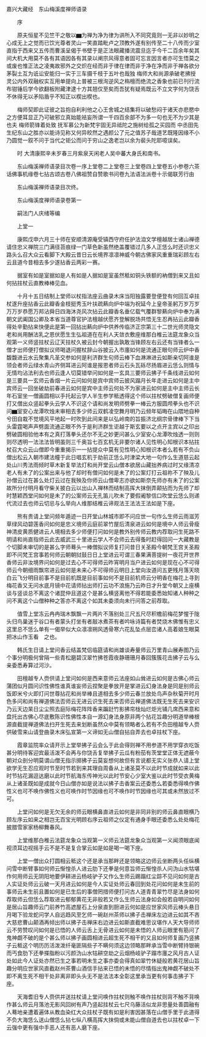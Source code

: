 <!-- { "loadSidebar": true } -->
嘉兴大藏经　东山梅溪度禅师语录


　　序

　　原夫恒星不见竺干之敬以▆为禅为净为律为讲所入不同究竟则一无非以妙明之心成无上之觉而已饮光尊者灵山一笑直踏毗卢之顶教外遂有别传至二十八传而少室直指于西来又五传而曹溪呈偈于书壁于是正法眼藏播流震旦迄于今千二百余年矣其间大机大用莫不各有其语因各有其录以阐宗风得意者固可忘言因言者亦可生悟莫之或废也惟正法之凌夷故邪外之交炽在经而非于律在律而非于净在净而非于禅各欲分茅裂土互为诋讼安能归一实于三车摄千枝于五叶也哉独
梅师大和尚源承破老拂授灵公内外双融权实互用单提向上普被三根洵逆风之栴檀而绝流之香象也前已刊行流布钳锤后学今欲翻板附藏津逮十方其翘仅至矣而吾犹有疑焉既云不立文字何为饶舌不休得无以矛陷盾乎不知正以楔出楔也。

　　梅师契即此证彼之旨抱自利利他之心王舍城之结集将以破愁闷于诸天亦悲愍中之方便耳显正乃可破邪立真始能袪妄所谓一千四百余部不为多一句也无不为少其是也夫
梅师箭锋着处致
抚军慕公为新梵宇固无异祗陀之施树给孤之买园而
中丞田先生纪东山之胜亦以能诗见称又何异皎然之遇颜公了元之值苏子哉道艺既隆因缘不小乃圆觉一叙不问于当代之钜公而问于穷山之逸老岂以余为裴头陀耶噫误矣。

　　时
大清康熙辛未岁春三月紫泉天闲老人吴中蕃大身氏和南书。

　　东山梅溪禅师语录目次卷一序上堂卷二上堂卷三上堂卷四上堂卷五小参卷六茶话佛事机缘卷七拈古颂古卷八佛祖赞自赞歌书问卷九法语法派卷十示偈联芳行由

　　东山梅溪禅师语录目次终。

　　东山梅溪度禅师语录卷第一

　　嗣法门人庆绪等编

　　上堂一

　　康熙戊申六月三十师在安顺清源庵受镇西守府任护法洎文学檀越居士诸山禅德请住忠义禅院三门满径苔痕绿一门草色新虽然绝盖覆错过几多人正恁么时还识忠义路头么召大众云看脚下大殿云昔日云长境界凛凛神威今朝古佛家风重重瑞彩顾左右云且道今昔相去多少遂拈香云两彩一赛。

　　据室有如是室据如是人有如是人据如是室虽然秪如铜头铁额的衲僧到来又且如何拈拄杖云直教棒棒见血。

　　十月十五日结制上堂师以杖指法座云曲录木床当阳独露要登便登有何回互卓拄杖遂升座拈香云此瓣香金枝挺秀玉叶扶疏爇向炉中端为祝延今上皇帝圣躬万岁万岁万万岁恭愿万邦沾舜日四海沐尧风次拈云此瓣香名垂亿载气覆群黎爇向炉中奉为满朝文武阖国公卿及本省当道尊官护法檀越伏愿齐登解脱场共悟无生忍再拈云此瓣香得处辛勤拈来快便此是第一回拈出爇向炉中供养传临济正宗第三十二世光师灵隐文老和尚用酬法乳之恩伏愿生生弘祖道在在利人天敛衣敷座维那白椎云法筵龙象众当观第一义师竖拄杖云辽天拄杖久被云封今朝握出孰敢当锋顾左右云还有当锋者么一僧才出师便打僧拟议师喝退问握杖辞山谷披云入市廛如何是流通正眼句师云炉中香馥馥进云水云聚集凡圣交参如何是利济群生句师云棒下血淋淋进云如斯亲切阿谁是领会者师云绿水青山齐侧耳进云阿谁是报恩者师云石头瓦砾尽扬眉进云恁么则情与无情均沾法利去也师云逢人切莫错举问如何是一玄具三要师云拂子千条线进云如何是三要具一玄师云香烟一片云问如何是宾中宾师云披风蹋月长年走进云如何是主中宾师云一回坐破劫前春进云如何是宾中主师云何处不为家进云如何是主中主师云长年石室坐一僧画圆相以手托起云学人半生参学秪透得这个师以拄杖劈破僧复画师便打又僧出众竖起拳头云学人不识这个请和尚发明师劈拳一棒云方服圆颅拳头也不识问▆室安心龙潭吹烛未审相去多少师云双鹤凌空舞月明乃云频年韬晦在山隈地自种兮田自栽不觉境风平地起一时吹到此间来是以弘岭南的旨振济北纲宗骨律棒下下当头雷霆喝声声劈面流通正眼不外于是利济群生讵越于斯玄要以之点开主宾以之印出劈破圆相验他本有之真打落拳头还尔不无之妙更问甚么少室安心龙潭吹烛透一则则则尽透明一法法法皆明虽则三千奥旨七百玄机无非要尔诸人见性明心知根识本拈拄杖召大众云山僧即今重重揭示一一拈提众中莫有见性明心知根识本者么若有不负山僧出松云入朝市建法幢于此日唱玄机于劫前正恁么时津梁大地一句作么生道慈云起处山川秀法雨倾时草木新复举法灯和尚开堂云山僧本欲居山藏拙养病过时又缘清凉老人有未了的公案出来与他了却时有僧问如何是未了的公案灯打云祖祢不了殃及儿孙僧云过在甚么处灯云过在我殃及你师云山僧卑志亦欲如斯奈先师亦有未了的公案故所分付明月看守柴关披白云以出山入禅林而结制高挥大抹倒弄颠拈而为先师了却时慧颖西堂问如何是未了的公案师云无孔笛儿吹未了要假阇黎信口吹堂云恁么则递代流过去也师云切忌与么举向人维那结椎云谛观法王法法王法如是下座。

　　熊有贵请上堂问频年遁迹一日开堂山林城市即不问应世一句作么生师云雨滋芳草绿风动碧莲香问如何是忠义境师云庭前翠竹屋后清泉进云如何是境中人师云骨瘦神清皮黄质健进云人境相去多少师便打问如何是教外别传师云教内荐取问生死路不明请和尚直指师云此去威武三十里进云学人不会师云去得蚤时赶得回问一大藏教是个切脚未审切的是甚么字师蓦头一棒僧拟议师复打问昔日关圣殿今朝梵王宫关圣殿即不问梵王宫事若何师云朝朝挝鼓日日上堂进云可谓三春果满菩提树一夜花开世界香师云非汝境界问如何是过去心不可得师云昨宵明月当户进云如何是现在心不可得师云今朝细雨飘帘进云如何是未来心不可得师云明日上堂向汝道问五更残月落天晓白云飞分明目前事不是目前机既是目前事如何不是目前机师云分明香在梅花上寻到梅花香又无问水底月镜中花请师拈出师打云功不浪施乃云昨日才升堂今朝又上座横谈与竖谈总不离这个诸昆仲且道这个是甚么横竖离他不得若能委悉始知诸人种种之问不离这个山僧种种之答亦不离这个如其未委须向未行问答之前荐取。

　　值雪上堂冻云冉冉瑞木飘飘一片两片不落别处三尺五尺尽积檐前梅花梦惺于陇头归鸟巢迷于谷口有者蒙头打坐有者敲冰煮茶有者吟咏诗篇有者焚烧木佛惟有忠义这里总不恁么单有一偈举似大众凛凛朔风透骨寒六花乱坠点层峦诸人高着娘生眼莫把冰山作玉看　之也。

　　韩氏生日请上堂问香云结盖梵侣临筵请和尚雄谈寿量师云万里青山展寿图乃云个事分明极何曾隔一些青松磨碧汉翠竹拂苍霞夜静珊珊月春回簇簇花击拂子云与么亲委悉寿算过河沙。

　　田檀越专人赍供请上堂问如何是西来意师云法座如山耸进云如何是古佛心师云蒲团似月圆问识性佛性谁真谁妄师云捏聚是拳放开是掌进云幻身法身是同是别师云饭即米兮火即灯问世尊拈花和尚举棒且道相去多少师云春兰放处鸟声杂秋菊开时月色多问和尚有禅道佛法否师云无进云识生死去来否师云禅道佛法既无生死去来安识乃云天边杲日尘尘照去庭际梅花阵阵香来蹁跹竹影拂帘栊灿烂炬光铺几席西来意和盘托出古佛心尽底敷陈识性佛性本自一源幻身法身原非两个拈花旨趣分明道举棒根源直截提禅道佛法扫开生死去来划断虽然众中莫有领略者么若有不负田檀越专人赍供破雪来山请登曲录木床弘宣第一义谛如无山僧自拈自弄去也卓拄杖下座。

　　霞章监院率众请开示上堂举拂子云会么于此会得则禅不用参道不用学穿衣吃饭甚分明待客迎宾最活泼不会再与你饶舌复举拂子云瓜有粉茄有茨堂堂正体无遮蔽今朝对众剖分明莫谓山僧无指示掷拂子云莫妄想何故但有言说都无实义张恭人请上堂欲学无生忍应观时节至时节若到来其理自周备从上诸圣莫不以此时节成就如来以此时节拈花漏逗达磨以此时节航海东传神光以此时节安心少室大鉴以此时节受衣黄梅从上诸圣既如是成就今日山僧亦如是说法以拂子击香案云还委悉么若委悉得唤作佛性义也可不唤作佛性义也可唤作时节因缘也可不唤作时节因缘也可其或未然放过不可。

　　上堂问如何是无欠无余的师云眼横鼻直进云如何是非同非别的师云鼻直眼横乃顾左序云如来之相岂无百宝光明顾右序云祖师之仪定有通身手眼还委悉么处处梅花披腊雪家家杨柳舞春风。

　　上堂维那白椎云法筵龙象众当观第一义师云法筵龙象众当观第一义闻须眼底闻视须耳边视摇手云不是不是复合掌云如是如是喝一喝下座。

　　上堂一僧出众打圆相云秪这个还是承当那畔还是领略这边师云坐断两头任纵横问雪中断臂事如何师云惭惶杀人进云肋下还拳是何意旨师云惭惶杀人问沩山水牯堪作何用师云无阴阳地要伊耕进云杨岐驴子又作么生师云踢蹋红尘踪不见问如何是古人实证处师云云破一天月进云如何是今人实证处师云春回到处花问如何是未生前的事师云未生前且置如何是已生后的事僧罔措师便打问古人道青青翠竹尽是法身如何荐取师云但恁么荐取进云郁郁黄花无非般若又作么生师云法身如会般若自明问如何是居山旨趣师云门前养竹高遮屋石上分泉直到厨进云何如是应世家风师云棒头悬日月喝下验龙蛇问学人自远趋风至乞师一碗赵州茶师以拂子击禅床左边进云如其不吝大慈悲曹山颠酒再倾出师以拂子击禅床右边进云如斯直截难思议堪作人天大导师师云不劳赞叹问如何是已悟的人师云舌上无骨进云如何是未悟的人师云眼里有筋问了鬼神觑不破的是个甚么师以拂子画圆相进云超生死不相干的又且如何师复画乃竖拂子云秪这个明历历活泼泼纤毫匪隔些子不瞒何须这边领略那畔承当雪中断臂持银碗而丐食肋下还拳搽脂粉以污颜沩山水牯耕空劫之云烟杨岐驴子蹋市廛之风月古人证处如此今人证处亦然已生之事若明未生之事亦委会得真如翠竹休疑般若黄花居山旨趣分明应世家风直截赵州茶曹山酒信手拈来已悟的未悟的尽情指出鬼神觑不破处不即不离生死不相干处非离非即头头无不是法法本全彰这里承当更有何事击拂子下座。

　　天海耆旧专人赍供并送拄杖请上堂问唤作拄杖则触不唤作拄杖则背不触不背唤作甚么师云月落池无影风回树有声乃竖起拄杖云七尺乌藤活似龙非思量处善圆融有人蓦地亲遭着遍体从教血染红大众拄杖子既有如是利害因甚落在山僧手里于此道得不负大海恁么送山僧恁么拈七纵八横高挥大抹倘或未能山僧自道去也以拄杖卓一下云强中更有强中手恶人还有恶人磨下座。

